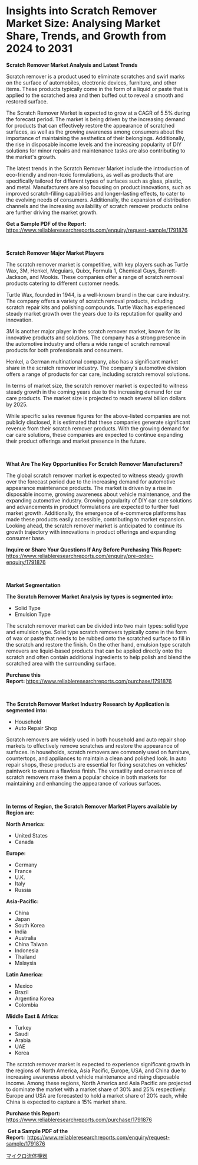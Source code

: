 <p><h1>Insights into Scratch Remover Market Size: Analysing Market Share, Trends, and Growth from 2024 to 2031</h1></p><p><strong>Scratch Remover Market Analysis and Latest Trends</strong></p>
<p><p>Scratch remover is a product used to eliminate scratches and swirl marks on the surface of automobiles, electronic devices, furniture, and other items. These products typically come in the form of a liquid or paste that is applied to the scratched area and then buffed out to reveal a smooth and restored surface.</p><p>The Scratch Remover Market is expected to grow at a CAGR of 5.5% during the forecast period. The market is being driven by the increasing demand for products that can effectively restore the appearance of scratched surfaces, as well as the growing awareness among consumers about the importance of maintaining the aesthetics of their belongings. Additionally, the rise in disposable income levels and the increasing popularity of DIY solutions for minor repairs and maintenance tasks are also contributing to the market's growth.</p><p>The latest trends in the Scratch Remover Market include the introduction of eco-friendly and non-toxic formulations, as well as products that are specifically tailored for different types of surfaces such as glass, plastic, and metal. Manufacturers are also focusing on product innovations, such as improved scratch-filling capabilities and longer-lasting effects, to cater to the evolving needs of consumers. Additionally, the expansion of distribution channels and the increasing availability of scratch remover products online are further driving the market growth.</p></p>
<p><strong>Get a Sample PDF of the Report:&nbsp;</strong> <a href="https://www.reliableresearchreports.com/enquiry/request-sample/1791876">https://www.reliableresearchreports.com/enquiry/request-sample/1791876</a></p>
<p>&nbsp;</p>
<p><strong>Scratch Remover Major Market Players</strong></p>
<p><p>The scratch remover market is competitive, with key players such as Turtle Wax, 3M, Henkel, Meguiars, Quixx, Formula 1, Chemical Guys, Barrett-Jackson, and Mookis. These companies offer a range of scratch removal products catering to different customer needs.</p><p>Turtle Wax, founded in 1944, is a well-known brand in the car care industry. The company offers a variety of scratch removal products, including scratch repair kits and polishing compounds. Turtle Wax has experienced steady market growth over the years due to its reputation for quality and innovation.</p><p>3M is another major player in the scratch remover market, known for its innovative products and solutions. The company has a strong presence in the automotive industry and offers a wide range of scratch removal products for both professionals and consumers.</p><p>Henkel, a German multinational company, also has a significant market share in the scratch remover industry. The company's automotive division offers a range of products for car care, including scratch removal solutions.</p><p>In terms of market size, the scratch remover market is expected to witness steady growth in the coming years due to the increasing demand for car care products. The market size is projected to reach several billion dollars by 2025.</p><p>While specific sales revenue figures for the above-listed companies are not publicly disclosed, it is estimated that these companies generate significant revenue from their scratch remover products. With the growing demand for car care solutions, these companies are expected to continue expanding their product offerings and market presence in the future.</p></p>
<p>&nbsp;</p>
<p><strong>What Are The Key Opportunities For Scratch Remover Manufacturers?</strong></p>
<p><p>The global scratch remover market is expected to witness steady growth over the forecast period due to the increasing demand for automotive appearance maintenance products. The market is driven by a rise in disposable income, growing awareness about vehicle maintenance, and the expanding automotive industry. Growing popularity of DIY car care solutions and advancements in product formulations are expected to further fuel market growth. Additionally, the emergence of e-commerce platforms has made these products easily accessible, contributing to market expansion. Looking ahead, the scratch remover market is anticipated to continue its growth trajectory with innovations in product offerings and expanding consumer base.</p></p>
<p><strong>Inquire or Share Your Questions If Any Before Purchasing This Report:</strong> <a href="https://www.reliableresearchreports.com/enquiry/pre-order-enquiry/1791876">https://www.reliableresearchreports.com/enquiry/pre-order-enquiry/1791876</a></p>
<p>&nbsp;</p>
<p><strong>Market Segmentation</strong></p>
<p><strong>The Scratch Remover Market Analysis by types is segmented into:</strong></p>
<p><ul><li>Solid Type</li><li>Emulsion Type</li></ul></p>
<p><p>The scratch remover market can be divided into two main types: solid type and emulsion type. Solid type scratch removers typically come in the form of wax or paste that needs to be rubbed onto the scratched surface to fill in the scratch and restore the finish. On the other hand, emulsion type scratch removers are liquid-based products that can be applied directly onto the scratch and often contain additional ingredients to help polish and blend the scratched area with the surrounding surface.</p></p>
<p><strong>Purchase this Report:&nbsp;</strong><a href="https://www.reliableresearchreports.com/purchase/1791876">https://www.reliableresearchreports.com/purchase/1791876</a></p>
<p>&nbsp;</p>
<p><strong>The Scratch Remover Market Industry Research by Application is segmented into:</strong></p>
<p><ul><li>Household</li><li>Auto Repair Shop</li></ul></p>
<p><p>Scratch removers are widely used in both household and auto repair shop markets to effectively remove scratches and restore the appearance of surfaces. In households, scratch removers are commonly used on furniture, countertops, and appliances to maintain a clean and polished look. In auto repair shops, these products are essential for fixing scratches on vehicles' paintwork to ensure a flawless finish. The versatility and convenience of scratch removers make them a popular choice in both markets for maintaining and enhancing the appearance of various surfaces.</p></p>
<p>&nbsp;</p>
<p><strong>In terms of Region, the Scratch Remover Market Players available by Region are:</strong></p>
<p>
    <p> <strong> North America: </strong>
        <ul>
            <li>United States</li>
            <li>Canada</li>
        </ul>
        </p> 
    <p> <strong> Europe: </strong>
        <ul>
            <li>Germany</li>
            <li>France</li>
            <li>U.K.</li>
            <li>Italy</li>
            <li>Russia</li>
        </ul>
        </p> 
    <p> <strong> Asia-Pacific: </strong>
        <ul>
            <li>China</li>
            <li>Japan</li>
            <li>South Korea</li>
            <li>India</li>
            <li>Australia</li>
            <li>China Taiwan</li>
            <li>Indonesia</li>
            <li>Thailand</li>
            <li>Malaysia</li>
        </ul>
        </p> 
    <p> <strong> Latin America: </strong>
        <ul>
            <li>Mexico</li>
            <li>Brazil</li>
            <li>Argentina Korea</li>
            <li>Colombia</li>
        </ul>
        </p> 
    <p> <strong> Middle East & Africa: </strong>
        <ul>
            <li>Turkey</li>
            <li>Saudi</li>
            <li>Arabia</li>
            <li>UAE</li>
            <li>Korea</li>
        </ul>
    </p>
    </p>
<p><p>The scratch remover market is expected to experience significant growth in the regions of North America, Asia Pacific, Europe, USA, and China due to increasing awareness about vehicle maintenance and rising disposable income. Among these regions, North America and Asia Pacific are projected to dominate the market with a market share of 30% and 25% respectively. Europe and USA are forecasted to hold a market share of 20% each, while China is expected to capture a 15% market share.</p></p>
<p><strong>Purchase this Report: </strong><a href="https://www.reliableresearchreports.com/purchase/1791876">https://www.reliableresearchreports.com/purchase/1791876</a></p>
<p>&nbsp;<strong>Get a Sample PDF of the Report:&nbsp;&nbsp;</strong><a href="https://www.reliableresearchreports.com/enquiry/request-sample/1791876">https://www.reliableresearchreports.com/enquiry/request-sample/1791876</a></p>
<p><strong></strong></p>
<p><p><a href="https://github.com/zoetazuur/Market-Research-Report-List-1/blob/main/96038636409.md">マイクロ流体機器</a></p></p>